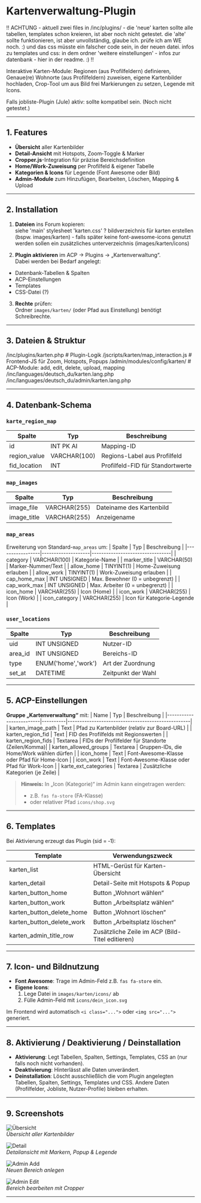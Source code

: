 # Kartenverwaltung-Plugin

!! ACHTUNG - aktuell zwei files in /inc/plugins/ - die 'neue' karten sollte alle tabellen, templates schon kreieren, ist aber noch nicht getestet. die 'alte' sollte funktionieren, ist aber unvollständig, glaube ich. prüfe ich am WE noch. :) und das css müsste ein falscher code sein, in der neuen datei. infos zu templates und css: in dem ordner 'weitere einstellungen' - infos zur datenbank - hier in der readme. :) !! 

Interaktive Karten-Module: Regionen (aus Profilfeldern) definieren, Genaue(re) Wohnorte (aus Profilfeldern) zuweisen, eigene Kartenbilder hochladen, Crop-Tool um aus Bild frei Markierungen zu setzen, Legende mit Icons.

Falls jobliste-Plugin (Jule) aktiv: sollte kompatibel sein. (Noch nicht getestet.) 

---

## 1. Features

- **Übersicht** aller Kartenbilder  
- **Detail-Ansicht** mit Hotspots, Zoom‐Toggle & Marker  
- **Cropper.js**-Integration für präzise Bereichsdefinition  
- **Home/Work-Zuweisung** per Profilfeld & eigener Tabelle  
- **Kategorien & Icons** für Legende (Font Awesome oder Bild)  
- **Admin-Module** zum Hinzufügen, Bearbeiten, Löschen, Mapping & Upload  

---

## 2. Installation

1. **Dateien** ins Forum kopieren:  
siehe 'main'
stylesheet 'karten.css' ?
bildverzeichnis für karten erstellen (bspw. images/karten) - falls später keine font-awesome-icons genutzt werden sollen ein zusätzliches unterverzeichnis (images/karten/icons)

2. **Plugin aktivieren** im ACP → Plugins → „Kartenverwaltung“.  
Dabei werden bei Bedarf angelegt:
- Datenbank-Tabellen & Spalten  
- ACP-Einstellungen  
- Templates  
- CSS-Datei  (?)

3. **Rechte** prüfen:  
Ordner `images/karten/` (oder Pfad aus Einstellung) benötigt Schreibrechte.

---

## 3. Dateien & Struktur
/inc/plugins/karten.php # Plugin-Logik 
/jscripts/karten/map_interaction.js # Frontend-JS für Zoom, Hotspots, Popups 
/admin/modules/config/karten/ # ACP-Module: add, edit, delete, upload, mapping /inc/languages/deutsch_du/karten.lang.php 
/inc/languages/deutsch_du/admin/karten.lang.php


---

## 4. Datenbank-Schema

### `karte_region_map`
| Spalte        | Typ               | Beschreibung                      |
|---------------|-------------------|-----------------------------------|
| id            | INT PK AI         | Mapping-ID                        |
| region_value  | VARCHAR(100)      | Regions-Label aus Profilfeld      |
| fid_location  | INT               | Profilfeld-FID für Standortwerte  |

### `map_images`
| Spalte      | Typ          | Beschreibung             |
|-------------|--------------|--------------------------|
| image_file  | VARCHAR(255) | Dateiname des Kartenbild |
| image_title | VARCHAR(255) | Anzeigename              |

### `map_areas`
Erweiterung von Standard-`map_areas` um:
| Spalte          | Typ                | Beschreibung                    |
|-----------------|--------------------|---------------------------------|
| category        | VARCHAR(100)       | Kategorie-Name                  |
| marker_title    | VARCHAR(50)        | Marker-Nummer/Text              |
| allow_home      | TINYINT(1)         | Home-Zuweisung erlauben         |
| allow_work      | TINYINT(1)         | Work-Zuweisung erlauben         |
| cap_home_max    | INT UNSIGNED       | Max. Bewohner (0 = unbegrenzt)  |
| cap_work_max    | INT UNSIGNED       | Max. Arbeiter (0 = unbegrenzt)  |
| icon_home       | VARCHAR(255)       | Icon (Home)                     |
| icon_work       | VARCHAR(255)       | Icon (Work)                     |
| icon_category   | VARCHAR(255)       | Icon für Kategorie-Legende      |

### `user_locations`
| Spalte    | Typ                  | Beschreibung                    |
|-----------|----------------------|---------------------------------|
| uid       | INT UNSIGNED         | Nutzer-ID                       |
| area_id   | INT UNSIGNED         | Bereichs-ID                     |
| type      | ENUM('home','work')  | Art der Zuordnung               |
| set_at    | DATETIME             | Zeitpunkt der Wahl              |

---

## 5. ACP-Einstellungen

**Gruppe „Kartenverwaltung“** mit:
| Name                    | Typ      | Beschreibung                                      |
|-------------------------|----------|---------------------------------------------------|
| karten_image_path       | Text     | Pfad zu Kartenbilder (relativ zur Board-URL)      |
| karten_region_fid       | Text     | FID des Profilfelds mit Regionswerten            |
| karten_region_fids      | Textarea | FIDs der Profilfelder für Standorte (Zeilen/Komma)|
| karten_allowed_groups   | Textarea | Gruppen-IDs, die Home/Work wählen dürfen          |
| icon_home               | Text     | Font-Awesome-Klasse oder Pfad für Home-Icon       |
| icon_work               | Text     | Font-Awesome-Klasse oder Pfad für Work-Icon       |
| karte_ext_categories    | Textarea | Zusätzliche Kategorien (je Zeile)                 |

> **Hinweis:** In „Icon (Kategorie)“ im Admin kann eingetragen werden:
> - z.B. `fas fa-store` (FA-Klasse)  
> - oder relativer Pfad `icons/shop.svg`

---

## 6. Templates

Bei Aktivierung erzeugt das Plugin (sid = ‑1):

| Template                               | Verwendungszweck                                     |
|----------------------------------------|------------------------------------------------------|
| karten_list                            | HTML-Gerüst für Karten-Übersicht                     |
| karten_detail                          | Detail-Seite mit Hotspots & Popup                    |
| karten_button_home                     | Button „Wohnort wählen“                              |
| karten_button_work                     | Button „Arbeitsplatz wählen“                         |
| karten_button_delete_home              | Button „Wohnort löschen“                             |
| karten_button_delete_work              | Button „Arbeitsplatz löschen“                        |
| karten_admin_title_row                 | Zusätzliche Zeile im ACP (Bild-Titel editieren)      |

---

## 7. Icon- und Bildnutzung

- **Font Awesome**: Trage im Admin-Feld z.B. `fas fa-store` ein.  
- **Eigene Icons**:  
  1. Lege Datei in `images/karten/icons/` ab  
  2. Fülle Admin-Feld mit `icons/dein_icon.svg`  

Im Frontend wird automatisch `<i class="...">` oder `<img src="...">` generiert.

---

## 8. Aktivierung / Deaktivierung / Deinstallation

- **Aktivierung**: Legt Tabellen, Spalten, Settings, Templates, CSS an (nur falls noch nicht vorhanden).  
- **Deaktivierung**: Hinterlässt alle Daten unverändert.  
- **Deinstallation**: Löscht ausschließlich die vom Plugin angelegten Tabellen, Spalten, Settings, Templates und CSS. Andere Daten (Profilfelder, Jobliste, Nutzer-Profile) bleiben erhalten.

---

## 9. Screenshots

![Übersicht](screenshots/overview.png)  
*Übersicht aller Kartenbilder*

![Detail](screenshots/detail.png)  
*Detailansicht mit Markern, Popup & Legende*

![Admin Add](screenshots/admin_add.png)  
*Neuen Bereich anlegen*

![Admin Edit](screenshots/admin_edit.png)  
*Bereich bearbeiten mit Cropper*

---


